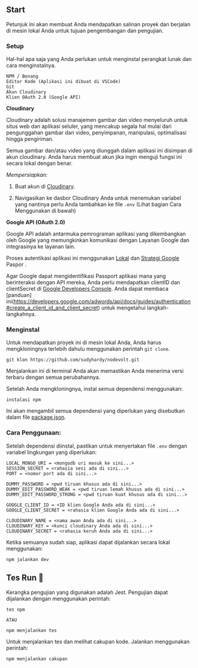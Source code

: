 ## Start

Petunjuk ini akan membuat Anda mendapatkan salinan proyek dan berjalan di mesin lokal Anda untuk tujuan pengembangan dan pengujian.

### Setup

Hal-hal apa saja yang Anda perlukan untuk menginstal perangkat lunak dan cara menginstalnya.

```
NPM / Benang
Editor Kode (Aplikasi ini dibuat di VSCode)
Git
Akun Cloudinary
Klien OAuth 2.0 (Google API)
```

**Cloudinary**

Cloudinary adalah solusi manajemen gambar dan video menyeluruh untuk situs web dan aplikasi seluler, yang mencakup segala hal mulai dari pengunggahan gambar dan video, penyimpanan, manipulasi, optimalisasi hingga pengiriman.

Semua gambar dan/atau video yang diunggah dalam aplikasi ini disimpan di akun cloudinary. Anda harus membuat akun jika ingin menguji fungsi ini secara lokal dengan benar.

*Mempersiapkan:*

1. Buat akun di [Cloudinary](https://cloudinary.com/).

2. Navigasikan ke dasbor Cloudinary Anda untuk menemukan variabel yang nantinya perlu Anda tambahkan ke file ```.env``` (Lihat bagian Cara Menggunakan di bawah)


**Google API (OAuth 2.0)**

Google API adalah antarmuka pemrograman aplikasi yang dikembangkan oleh Google yang memungkinkan komunikasi dengan Layanan Google dan integrasinya ke layanan lain.

Proses autentikasi aplikasi ini menggunakan [Lokal](http://www.passportjs.org/packages/passport-local/) dan [Strategi Google](http://www.passportjs.org/docs/google/) Paspor .

Agar Google dapat mengidentifikasi Passport aplikasi mana yang berinteraksi dengan API mereka, Anda perlu mendapatkan clientID dan clientSecret di [Google Developers Console](https://console.developers.google.com). Anda dapat membaca [panduan] ini(https://developers.google.com/adwords/api/docs/guides/authentication#create_a_client_id_and_client_secret) untuk mengetahui langkah-langkahnya.


### Menginstal

Untuk mendapatkan proyek ini di mesin lokal Anda, Anda harus mengkloningnya terlebih dahulu menggunakan perintah `git clone`.

```
git klon https://github.com/sudyhardy/nodevolt.git
```

Menjalankan ini di terminal Anda akan memastikan Anda menerima versi terbaru dengan semua perubahannya.

Setelah Anda mengkloningnya, instal semua dependensi menggunakan:

```
instalasi npm
```

Ini akan mengambil semua dependensi yang diperlukan yang disebutkan dalam file [package.json](https://github.com/reMRKableDev/OnLearn/blob/main/package.json).

### Cara Penggunaan:

Setelah dependensi diinstal, pastikan untuk menyertakan file ```.env``` dengan variabel lingkungan yang diperlukan:

```
LOCAL_MONGO_URI = <mongodb uri masuk ke sini...>
SESSION_SECRET = <rahasia sesi ada di sini...>
PORT = <nomor port ada di sini...>

DUMMY_PASSWORD = <pwd tiruan khusus ada di sini...>
DUMMY_EDIT_PASSWORD_WEAK = <pwd tiruan lemah khusus ada di sini...>
DUMMY_EDIT_PASSWORD_STRONG = <pwd tiruan kuat khusus ada di sini...>

GOOGLE_CLIENT_ID = <ID klien Google Anda ada di sini...>
GOOGLE_CLIENT_SECRET = <rahasia klien Google Anda ada di sini...>

CLOUDINARY_NAME = <nama awan Anda ada di sini...>
CLOUDINARY_KEY = <kunci cloudinary Anda ada di sini...>
CLOUDINARY_SECRET = <rahasia keruh Anda ada di sini...>
```

Ketika semuanya sudah siap, aplikasi dapat dijalankan secara lokal menggunakan:

```
npm jalankan dev
```

## Tes Run 🧪

Kerangka pengujian yang digunakan adalah Jest. Pengujian dapat dijalankan dengan menggunakan perintah:

```
tes npm

ATAU

npm menjalankan tes
```

Untuk menjalankan tes dan melihat cakupan kode. Jalankan menggunakan perintah:
```
npm menjalankan cakupan
```
